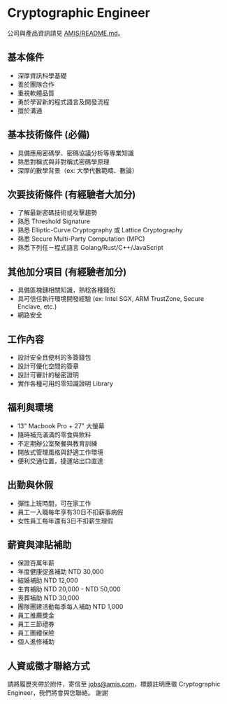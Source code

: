 # Cryptographic Engineer 

公司與產品資訊請見 [AMIS/README.md](README.md)。

## 基本條件
* 深厚資訊科學基礎
* 善於團隊合作
* 重視軟體品質
* 勇於學習新的程式語言及開發流程
* 擅於溝通

## 基本技術條件 (必備)
* 具備應用密碼學、密碼協議分析等專業知識
* 熟悉對稱式與非對稱式密碼學原理
* 深厚的數學背景（ex: 大學代數範疇、數論）

## 次要技術條件 (有經驗者大加分)
* 了解最新密碼技術或攻擊趨勢
* 熟悉 Threshold Signature
* 熟悉 Elliptic-Curve Cryptography 或 Lattice Cryptography
* 熟悉 Secure Multi-Party Computation (MPC)
* 熟悉下列任ㄧ程式語言 Golang/Rust/C++/JavaScript

## 其他加分項目 (有經驗者加分)
* 具備區塊鏈相關知識，熟稔各種錢包
* 具可信任執行環境開發經驗 (ex: Intel SGX, ARM TrustZone, Secure Enclave, etc.)
* 網路安全

## 工作內容
* 設計安全且便利的多簽錢包
* 設計可優化空間的簽章
* 設計可審計的秘密證明
* 實作各種可用的零知識證明 Library

## 福利與環境
* 13" Macbook Pro + 27" 大螢幕
* 隨時補充滿滿的零食與飲料
* 不定期辦公室聚餐與教育訓練
* 開放式管理風格與舒適工作環境
* 便利交通位置，捷運站出口直達

## 出勤與休假
* 彈性上班時間，可在家工作
* 員工一入職每年享有30日不扣薪事病假
* 女性員工每年還有3日不扣薪生理假

## 薪資與津貼補助
* 保證百萬年薪
* 年度健康促進補助 NTD 30,000
* 結婚補助 NTD 12,000
* 生育補助 NTD 20,000 - NTD 50,000
* 喪葬補助 NTD 30,000
* 團隊團建活動每季每人補助 NTD 1,000
* 員工推薦獎金
* 員工三節禮券
* 員工團體保險
* 個人進修補助

## 人資或徵才聯絡方式
請將履歷夾帶於附件，寄信至 jobs@amis.com，標題註明應徵 Cryptographic Engineer，我們將會與您聯絡。
謝謝
